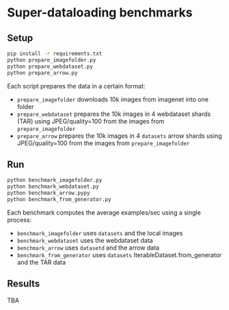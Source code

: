 # Super-dataloading benchmarks

## Setup

```bash
pip install -r requirements.txt
python prepare_imagefolder.py
python prepare_webdataset.py
python prepare_arrow.py
```

Each script prepares the data in a certain format:

- `prepare_imagefolder` downloads 10k images from imagenet into one folder
- `prepare_webdataset` prepares the 10k images in 4 webdataset shards (TAR) using JPEG/quality=100 from the images from `prepare_imagefolder`
- `prepare_arrow` prepares the 10k images in 4 `datasets` arrow shards using JPEG/quality=100 from the images from `prepare_imagefolder`

## Run

```bash
python benchmark_imagefolder.py
python benchmark_webdataset.py
python benchmark_arrow.pypy
python benchmark_from_generator.py
```

Each benchmark computes the average examples/sec using a single process:

- `benchmark_imagefolder` uses `datasets` and the local images
- `benchmark_webdataset` uses the webdataset data
- `benchmark_arrow` uses `datasetd` and the arrow data
- `benchmark_from_generator` uses `datasets` IterableDataset.from_generator and the TAR data

## Results

TBA
